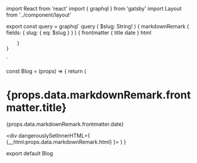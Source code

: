 import React from 'react'
import { graphql } from 'gatsby'
import Layout from '../component/layout'

export const query = graphql`
    query (
        $slug: String!
    ) {
        markdownRemark (
            fields: {
                slug: {
                    eq: $slug
                }
            }
        ) {
            frontmatter {
                title
                date
            }
            html

        }
    }
`

const Blog = (props) => {
  return (
    <Layout>
        <h1>{props.data.markdownRemark.frontmatter.title}</h1>
        <p>{props.data.markdownRemark.frontmatter.date}</p>
        <div dangerouslySetInnerHTML={ {__html:props.data.markdownRemark.html} }></div>
    </Layout>
  )
}

export default Blog